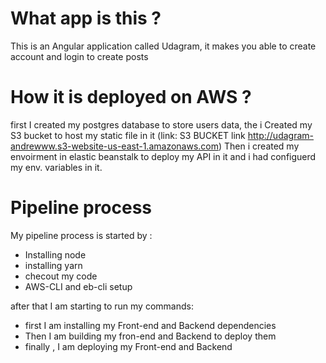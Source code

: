 # What app is this ?
This is an Angular application called Udagram, it makes you able to create account and login to create posts

# How it is deployed on AWS ?
first I created my postgres database to store users data, the i Created my S3 bucket to host my static file in it (link: S3 BUCKET link 
http://udagram-andrewww.s3-website-us-east-1.amazonaws.com)
Then i created my envoirment in elastic beanstalk to deploy my API in it and i had configuerd my env. variables in it.

# Pipeline process

My pipeline process is started by :
- Installing node
- installing yarn
- checout my code
- AWS-CLI and eb-cli setup

after that I am starting to run my commands:
- first I am installing my Front-end and Backend dependencies
- Then  I am building my fron-end and Backend to deploy them
- finally , I am deploying my Front-end and Backend

